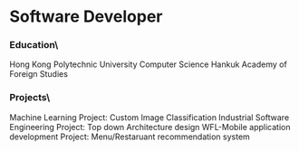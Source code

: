 # Software Developer

### Education\
Hong Kong Polytechnic University Computer Science 
Hankuk Academy of Foreign Studies 


### Projects\
Machine Learning Project: Custom Image Classification 
Industrial Software Engineering Project: Top down Architecture design
WFL-Mobile application development Project: Menu/Restaruant recommendation system


